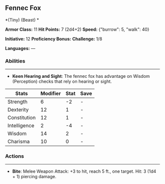 ## Fennec Fox
*(Tiny) (Beast) *

**Armor Class:** 11
**Hit Points:** 7 (2d4+2)
**Speed:** {"burrow": 5, "walk": 40}

**Initiative:** 12
**Proficiency Bonus:**
**Challenge:** 1/8

**Languages:** —

### Abilities
 --- 
- **Keen Hearing and Sight**: The fennec fox has advantage on Wisdom (Perception) checks that rely on hearing or sight.



| Stats | Modifier | Stat | Save
| ---- | ---- | ---- | ---- |
| Strength | 6 | -2 | - |
| Dexterity | 12 | 1 | - |
| Constitution | 12 | 1 | - |
| Intelligence | 2 | -4 | - |
| Wisdom | 14 | 2 | - |
| Charisma | 10 | 0 | - |

### Actions
 --- 
- **Bite**: Melee Weapon Attack: +3 to hit, reach 5 ft., one target. Hit: 3 (1d4 + 1) piercing damage.

